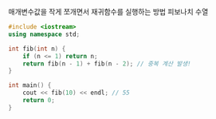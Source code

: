 매개변수값을 작게 쪼개면서 재귀함수를 실행하는 방법
피보나치 수열
```cpp
#include <iostream>
using namespace std;

int fib(int n) {
    if (n <= 1) return n;
    return fib(n - 1) + fib(n - 2); // 중복 계산 발생!
}

int main() {
    cout << fib(10) << endl; // 55
    return 0;
}
```